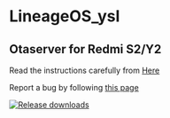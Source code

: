 # LineageOS_ysl

## Otaserver for Redmi S2/Y2 ##

Read the instructions carefully from [Here](http://wiki.itsvixano.me)

Report a bug by following [this page](https://wiki.itsvixano.me/troubleshooting)

[![Release downloads](https://img.shields.io/github/downloads/ItsVixano-releases/LineageOS_ysl/total.svg)](https://github.com/ItsVixano-releases/LineageOS_ysl/releases/)
